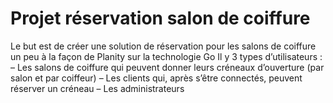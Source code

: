# Projet réservation salon de coiffure
Le but est de créer une solution de réservation pour les salons de coiffure un peu à la façon de Planity sur la technologie Go
Il y 3 types d’utilisateurs :
  – Les salons de coiffure qui peuvent donner leurs créneaux d’ouverture (par
    salon et par coiffeur)
  – Les clients qui, après s’être connectés, peuvent réserver un créneau
  – Les administrateurs

